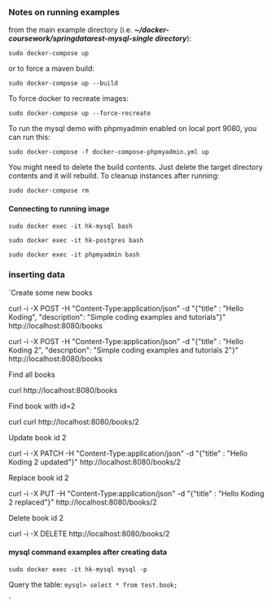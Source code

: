 ### Notes on running examples

from the main example directory (i.e. _**~/docker-coursework/springdatarest-mysql-single directory**_):

`sudo docker-compose up`

or to force a maven build:

`sudo docker-compose up --build`

To force docker to recreate images:

`sudo docker-compose up --force-recreate`

To run the mysql demo with phpmyadmin enabled on local port 9080, you can run this:

`sudo docker-compose -f docker-compose-phpmyadmin.yml up` 

You might need to delete the build contents. Just delete the target directory contents and it will rebuild. To cleanup instances after running:

`sudo docker-compose rm`

#### Connecting to running image

`sudo docker exec -it hk-mysql bash`

`sudo docker exec -it hk-postgres bash`

`sudo docker exec -it phpmyadmin bash`

### inserting data

`Create some new books

curl -i -X POST -H "Content-Type:application/json" -d "{\"title\" : \"Hello Koding\", \"description\": \"Simple coding examples and tutorials\"}" http://localhost:8080/books

curl -i -X POST -H "Content-Type:application/json" -d "{\"title\" : \"Hello Koding 2\", \"description\": \"Simple coding examples and tutorials 2\"}" http://localhost:8080/books

Find all books

curl http://localhost:8080/books

Find book with id=2

curl curl http://localhost:8080/books/2

Update book id 2

curl -i -X PATCH -H "Content-Type:application/json" -d "{\"title\" : \"Hello Koding 2 updated\"}" http://localhost:8080/books/2

Replace book id 2

curl -i -X PUT -H "Content-Type:application/json" -d "{\"title\" : \"Hello Koding 2 replaced\"}" http://localhost:8080/books/2

Delete book id 2

curl -i -X DELETE http://localhost:8080/books/2

#### mysql command examples after creating data

`sudo docker exec -it hk-mysql mysql -p`

Query the table:
`mysql> select * from test.book;`

`
